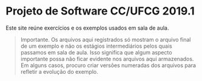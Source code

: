 # Projeto de Software CC/UFCG 2019.1

Este site reúne exercícios e os exemplos usados em sala de aula.

> Importante. Os arquivos aqui registrados só mostram o arquivo
> final de um exemplo e não os estágios intermediários pelos
> quais passamos em sala de aula. Isso significa que algum
> aspecto importante possa não ficar evidente nos arquivos aqui
> armazenados. Em alguns casos, procuro criar versões numeradas
> dos arquivos para refletir a evolução do exemplo.
